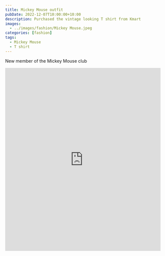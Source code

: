 ```yaml
---
title: Mickey Mouse outfit
pubDate: 2022-12-07T10:00:00+10:00
description: Purchased the vintage looking T shirt from Kmart
images:
  - ../images/fashion/Mickey Mouse.jpeg
categories: [fashion]
tags:
  - Mickey Mouse
  - T shirt
---
```


New member of the Mickey Mouse club

<iframe src="https://www.facebook.com/plugins/post.php?href=https%3A%2F%2Fwww.facebook.com%2Fchris1.tham%2Fposts%2Fpfbid037qkxuoXY5AnoNH3ecJJui4uyB83fF11mUK7EdhsUDgxHUdWz75VhAtyP4wymQa1gl&show_text=true&width=500" width="500" height="589" style="border:none;overflow:hidden" scrolling="no" frameborder="0" allowfullscreen="true" allow="autoplay; clipboard-write; encrypted-media; picture-in-picture; web-share"></iframe>

